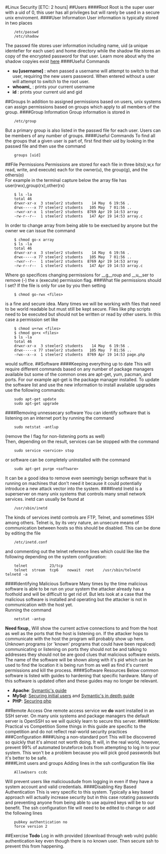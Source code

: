 #Linux Security [ETC: 2 hours]
##Users
####Root
Root is the super user with a uid of 0, this user has all privileges but will rarely be used in a secure unix enviroment.
####User Information
User information is typically stored in two places
~~~
	/etc/passwd
	/etc/shadow
~~~
The passwd file stores user information including name, uid (a unique identefier for each user) and home directory while the shadow file stores an copy of the encrypted password for that user.
Learn more about why the shadow copyies exist [here](http://en.wikipedia.org/wiki/Passwd#Shadow_file)
####Useful Commands
* __su [username]__ : when passed a username will attempt to switch to that user, requiring the new users password. When entered without a user will attempt to switch to the root user.
* __whoami___ : prints your current username
* __id__ : prints your current uid and gid  

##Groups
In addition to assigned permissions based on users, unix systems can assign permissions based on groups which apply to all members of the group.
####Group Information
Group information is stored in
~~~
	/etc/group
~~~
But a primary group is also listed in the passwd file for each user. Users can be members of any number of groups.
####Useful Commands
To find all the groups that a given user is part of, first find their uid by looking in the passwd file and then use the command
~~~
	groups [uid]
~~~
##File Permissions
Permissions are stored for each file in three bits(r,w,x for read, write, and execute) each for the owner(u), the group(g), and the others(o)  
For example in the terminal capture below the array file has user(rwx),group(rx),other(rx)
~~~
	$ ls -la
	total 46
	drwxr-xr-x  3 steeler2 students    14 May  6 19:56 .
	drwx-----x 77 steeler2 students   105 May  7 01:56 ..
	-rwxr-xr-x  1 steeler2 students  8769 Apr 19 14:53 array
	-rw-r--r--  1 steeler2 students   147 Apr 19 14:53 array.c
~~~
In order to change array from being able to be exectued by anyone but the owner we can issue the command
~~~
	$ chmod go-x array
	$ ls -la
	total 46
	drwxr-xr-x  3 steeler2 students    14 May  6 19:56 .
	drwx-----x 77 steeler2 students   105 May  7 01:56 ..
	-rwxr--r--  1 steeler2 students  8769 Apr 19 14:53 array
	-rw-r--r--  1 steeler2 students   147 Apr 19 14:53 array.c
~~~
Where go specifices changing permissions for __g__roup and __u__ser to remove (-) the x (execute) permission flag.
###What file permissions should I set?
If the file is only for use by you then setting
~~~
	$ chmod go-rwx <files>
~~~
is a fine and secure idea. Many times we will be working with files that need to be world readable but must still be kept secure. Files like php scripts need to be executed but should not be written or read by other users. In this case a permission set like
~~~
	$ chmod u+rwx <files>
	$ chmod go+x <files>
	$ ls -la
	total 46
	drwxr-xr-x  3 steeler2 students    14 May  6 19:56 .
	drwx-----x 77 steeler2 students   105 May  7 01:56 ..
	-rwx--x--x  1 steeler2 students  8769 Apr 19 14:53 page.php
~~~
would suffice.
##Software
####Keeping everything up to date
This will require different commands based on any number of package managers available but some of the common ones are apt-get, yum, pacman, and ports. For our example apt-get is the package manager installed. To update the software list and use the new information to install available upgrades use the following commands:
~~~
	sudo apt-get update
	sudo apt-get upgrade
~~~
####Removing unnessecary software
You can identify software that is listening on an internet port by running the command
~~~
	sudo netstat -antlup
~~~
(remove the l flag for non-listening ports as well)  
Then, depending on the result, services can be stopped with the command
~~~
	sudo service <service> stop
~~~
or software can be completely uninstalled with the command
~~~
	sudo apt-get purge <software>
~~~
It can be a good idea to remove even seemingly benign software that is running on machines that don't need it because it could potentially introduce a new attack vector into the system.
####Inetd
Inetd is a superserver on many unix systems that controls many small network services. inetd can usually be found at
~~~
	/usr/sbin/inetd
~~~
The kinds of services inetd controls are FTP, Telnet, and sometimes SSH among others. Telnet is, by its very nature, an unsecure means of communication between hosts so this should be disabled. This can be done by editing the file
~~~
	/etc/inetd.conf
~~~
and commenting out the telnet reference lines which could like like the following depending on the system configuration:
~~~
	telnet          23/tcp
	telnet  stream  tcp6    nowait  root    /usr/sbin/telnetd      telnetd -a
~~~
####Identifying Malicious Software
Many times by the time malicious software is able to be run on your system the attacker already has a foothold and will be difficult to get rid of. But lets look at a case that the malicious software is installed and operating but the attacker is not in communication with the host yet.  
Running the command
~~~
	netstat -antup
~~~
__Need fixup___
Will show the current active connections to and from the host as well as the ports that the host is listening on. If the attacker hops to communicate with the host the program will probably show up here. Unknown programs (or 'known' programs that could have been repalced) communicating or listening on ports they should not be and talking to addresses they should not be are good clues that malicious software exists. The name of the software will be shown along with it's pid which can be used to find the location it is being run from as well as find it's current permissions and kill the process.
####Software Resources
Below common software is listed with guides to hardening that specific hardware. Many of this software is updated often and these guides may no longer be relevant.
* __Apache__: [Symantic's guide](http://www.symantec.com/connect/articles/securing-apache-2-step-step)
* __MySql__: [Securing initial users](http://dev.mysql.com/doc/refman/5.0/en/default-privileges.html) and [Symantic's in depth guide](http://www.symantec.com/connect/articles/securing-mysql-step-step)
* __PHP__: [Securing php](http://www.cyberciti.biz/tips/php-security-best-practices-tutorial.html)  

##Remote Access
One remote access service we __do__ want installed in an SSH server. On many unix systems and package managers the default server is OpenSSH so we will quickly learn to secure this server.
####Note: Practical vs Competition
Some things in this guide are specific to the competition and do not reflect real-world security practices
###Configuration
####Using a non-standard port
This will be discovered so quickly that it's almost not worth doing. It will, in the real world, however, prevent 99% of automated bruteforce bots from attempting to log in to your system. This won't be a problem because you will pick good passwords but it's better to be safe.  
####Limit users and groups
Adding lines in the ssh configuration file like
~~~
	AllowUsers ccdc
~~~
Will prevent users like maliciousdude from logging in even if they have a system account and valid credentials.
####Disabling Key Based Authentication
This is very specific to this system. Typically a key based approach will actually increase security but in this case rotating passwords and preventing anyone from being able to use aquired keys will be to our benefit. The ssh configuration file will need to be edited to change or add the following lines
~~~
	pubkey authentication no
	force version 2
~~~
##Exercise
__Todo__
Log in with provided (download through web vuln) public authentication key even though there is no known user. Then secure ssh to prevent this from happening.
